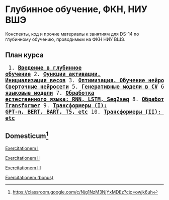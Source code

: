# Глубинное обучение, ФКН, НИУ ВШЭ

Конспекты, код и прочие материалы к занятиям для DS-14 по глубинному обучению, проводимым на ФКН НИУ ВШЭ.

## План курса
<big><pre>
    1. [**Введение в глубинное обучение**](./week_1)
    2. [**Функции активации. Инициализация весов**](./week_2)
    3. [**Оптимизация. Обучение нейросетей**](./week_3)
    4. [**Сверточные нейросети**](./week_4)
    5. [**Генеративные модели в CV**](./week_5)
    6. [**Обработка естественного языка: эмбеддинги и языковые модели**](./week_6)
    7. [**Обработка естественного языка: RNN, LSTM, Seq2seq**](./week_7)
    8. [**Обработка естественного языка: Attention, Transformer**](./week_8)
    9. [**Трансформеры (I): GPT-n, BERT, BART, T5, etc**](./week_9)
    10. [**Трансформеры (II): CLIP, DALL-E, DDPM, etc**](./week_10)
</pre></big>

## Domesticum[^1]

[Exercitationem I](./home_assignments/ha1)

[Exercitationem II](./home_assignments/ha2)

[Exercitationem III](./home_assignments/ha3)

[Exercitationem (bonus)](./home_assignments/ha_bonus)

[^1]: https://classroom.google.com/c/Njg1NzM3NjYxMDEz?cjc=owjk6uh

